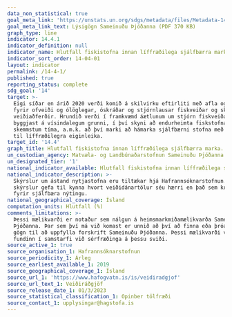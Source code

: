 ```yaml
---
data_non_statistical: true
goal_meta_link: 'https://unstats.un.org/sdgs/metadata/files/Metadata-14-04-01.pdf'
goal_meta_link_text: Lýsigögn Sameinuðu Þjóðanna (PDF 370 KB)
graph_type: line
indicator: 14.4.1
indicator_definition: null
indicator_name: Hlutfall fiskistofna innan líffræðilega sjálfbærra marka.
indicator_sort_order: 14-04-01
layout: indicator
permalink: /14-4-1/
published: true
reporting_status: complete
sdg_goal: '14'
target: >-
  Eigi síðar en árið 2020 verði komið á skilvirku eftirliti með afla og tekið
  fyrir ofveiði og ólöglegar, óskráðar og stjórnlausar fiskveiðar og skaðlegar
  veiðiaðferðir. Hrundið verði í framkvæmd áætlunum um stjórn fiskveiða, sem
  byggjast á vísindalegum grunni, í því skyni að endurheimta fiskstofna á sem
  skemmstum tíma, a.m.k. að því marki að hámarka sjálfbærni stofna með tilliti
  til líffræðilegra eiginleika.
target_id: '14.4'
graph_title: Hlutfall fiskistofna innan líffræðilega sjálfbærra marka.
un_custodian_agency: Matvæla- og Landbúnaðarstofnun Sameinuðu Þjóðanna (FAO)
un_designated_tier: '1'
national_indicator_available: Hlutfall fiskistofna innan líffræðilega sjálfbærra marka.
national_indicator_description: >-
  Skýrslur um ástand nytjastofna eru tiltækar hjá Hafrannsóknarstofnun. Þessar
  skýrslur gefa til kynna hvort veiðidánartölur séu hærri en það sem krefst
  fyrir sjálfbæra nýtingu.
national_geographical_coverage: Ísland
computation_units: Hlutfall (%)
comments_limitations: >-
  Þessi mælikvarði er notaður sem nálgun á heimsmarkmiðamælikvarða Sameinuðu
  Þjóðanna. Þar sem því má við komast er unnið að því að finna eða þróa íslensk
  gögn til að uppfylla forskrift Sameinuðu Þjóðanna. Þessi mælikvarði var
  fundinn í samstarfi við sérfræðinga á þessu sviði.
source_active_1: true
source_organisation_1: Hafrannsóknarstofnun
source_periodicity_1: Árleg
source_earliest_available_1: 2019
source_geographical_coverage_1: Ísland
source_url_1: 'https://www.hafogvatn.is/is/veidiradgjof'
source_url_text_1: Veiðiráðgjöf
source_release_date_1: 01/3/2023
source_statistical_classification_1: Opinber tölfræði
source_contact_1: upplysingar@hagstofa.is
---
```

